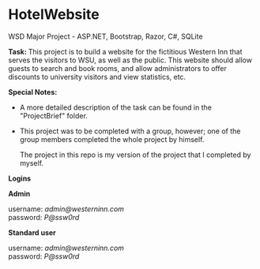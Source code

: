 # HotelWebsite
WSD Major Project - ASP.NET, Bootstrap, Razor, C#, SQLite

<strong>Task: </strong> This project is to build a website for the fictitious Western Inn that serves the visitors to WSU, as well as the public. This website should allow guests to search and book rooms, and allow administrators to offer discounts to university visitors and view statistics, etc.

<strong>Special Notes:</strong>

- A more detailed description of the task can be found in the "ProjectBrief" folder.

- This project was to be completed with a group, however; one of the group members completed the whole project by himself. 
  
  The project in this repo is my version of the project that I completed by myself.
  

 <strong>Logins</strong>
 
 <strong>Admin</strong>
 <div>username: <i>admin@westerninn.com</i></div>
 <div>password: <i>P@ssw0rd</i></div>
 
 <strong>Standard user</strong>
 <div>username: <i>admin@westerninn.com</i></div>
 <div>password: <i>P@ssw0rd</i></div>

